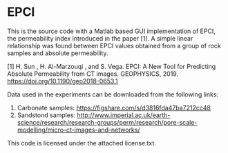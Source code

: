 # EPCI

This is the source code with a Matlab based GUI implementation of EPCI, the permeability index introduced in the paper [1]. A simple linear relationship was found between EPCI values obtained from a group of rock samples and absolute permeability.

[1] H. Sun , H. Al-Marzouqi , and S. Vega. EPCI: A New Tool for Predicting Absolute Permeability from CT images. GEOPHYSICS, 2019. https://doi.org/10.1190/geo2018-0653.1

Data used in the experiments can be downloaded from the following links:
1. Carbonate samples: https://figshare.com/s/d3816fda47ba7212cc48
2. Sandstond samples: http://www.imperial.ac.uk/earth-science/research/research-groups/perm/research/pore-scale-modelling/micro-ct-images-and-networks/ 

This code is licensed under the attached license.txt.


